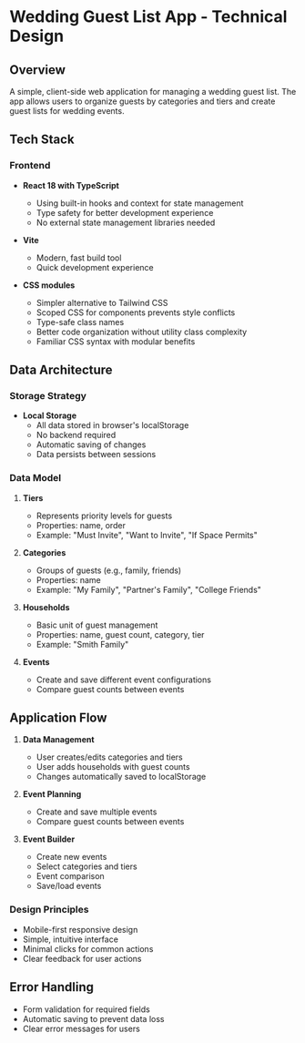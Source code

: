 # Wedding Guest List App - Technical Design

## Overview
A simple, client-side web application for managing a wedding guest list. The app allows users to organize guests by categories and tiers and create guest lists for wedding events.

## Tech Stack

### Frontend
- **React 18 with TypeScript**
  - Using built-in hooks and context for state management
  - Type safety for better development experience
  - No external state management libraries needed

- **Vite**
  - Modern, fast build tool
  - Quick development experience

- **CSS modules**
  - Simpler alternative to Tailwind CSS
  - Scoped CSS for components prevents style conflicts
  - Type-safe class names
  - Better code organization without utility class complexity
  - Familiar CSS syntax with modular benefits

## Data Architecture

### Storage Strategy
- **Local Storage**
  - All data stored in browser's localStorage
  - No backend required
  - Automatic saving of changes
  - Data persists between sessions

### Data Model

1. **Tiers**
   - Represents priority levels for guests
   - Properties: name, order
   - Example: "Must Invite", "Want to Invite", "If Space Permits"

2. **Categories**
   - Groups of guests (e.g., family, friends)
   - Properties: name
   - Example: "My Family", "Partner's Family", "College Friends"

3. **Households**
   - Basic unit of guest management
   - Properties: name, guest count, category, tier
   - Example: "Smith Family"

4. **Events**
   - Create and save different event configurations
   - Compare guest counts between events

## Application Flow

1. **Data Management**
   - User creates/edits categories and tiers
   - User adds households with guest counts
   - Changes automatically saved to localStorage

2. **Event Planning**
   - Create and save multiple events
   - Compare guest counts between events

3. **Event Builder**
   - Create new events
   - Select categories and tiers
   - Event comparison
   - Save/load events

### Design Principles
- Mobile-first responsive design
- Simple, intuitive interface
- Minimal clicks for common actions
- Clear feedback for user actions

## Error Handling
- Form validation for required fields
- Automatic saving to prevent data loss
- Clear error messages for users
